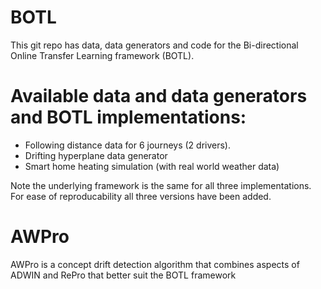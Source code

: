 # BOTL
This git repo has data, data generators and code for the Bi-directional Online Transfer Learning framework (BOTL).

# Available data and data generators and BOTL implementations:
  - Following distance data for 6 journeys (2 drivers).
  - Drifting hyperplane data generator
  - Smart home heating simulation (with real world weather data)

Note the underlying framework is the same for all three implementations. For ease of reproducability all three versions have been added.

# AWPro
AWPro is a concept drift detection algorithm that combines aspects of ADWIN and RePro that better suit the BOTL framework
